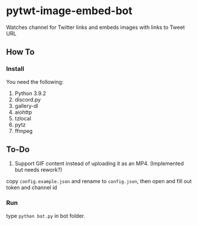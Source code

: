 # pytwt-image-embed-bot
Watches channel for Twitter links and embeds images with links to Tweet URL

## How To

### Install

You need the following: 

 1. Python 3.9.2 
 2. discord.py 
 3. gallery-dl
 4. aiohttp
 5. tzlocal
 6. pytz
 7. ffmpeg
 
## To-Do

 1. Support GIF content instead of uploading it as an MP4. (Implemented but needs rework?)

copy `config.example.json` and rename to `config.json`, then open and fill out token and channel id

### Run

type `python bot.py` in bot folder.
